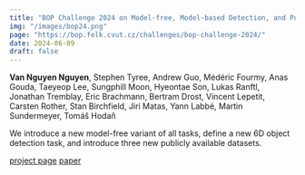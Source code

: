 ```yaml
---
title: "BOP Challenge 2024 on Model-free, Model-based Detection, and Pose Estimation of Unseen Rigid Objects"
img: "/images/bop24.png"
page: "https://bop.felk.cvut.cz/challenges/bop-challenge-2024/"
date: 2024-06-09
draft: false
---
```

**Van Nguyen Nguyen**, Stephen Tyree, Andrew Guo, Médéric Fourmy, Anas Gouda, Taeyeop Lee, Sungphill Moon, Hyeontae Son, Lukas Ranftl, Jonathan Tremblay, Eric Brachmann, Bertram Drost, Vincent Lepetit, Carsten Rother, Stan Birchfield, Jiri Matas, Yann Labbé, Martin Sundermeyer, Tomáš Hodaň

We introduce a new model-free variant of all tasks, define a new 6D object detection task, and introduce three new publicly available datasets.

[project page](https://bop.felk.cvut.cz/challenges/bop-challenge-2024/)
[paper](https://arxiv.org/pdf/2504.02812)